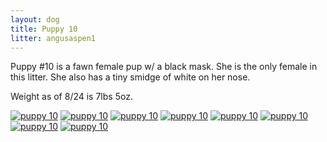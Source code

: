 ```yaml
---
layout: dog
title: Puppy 10
litter: angusaspen1
---
```


Puppy #10 is a fawn female pup w/ a black mask. She is the only female in this litter. She also has a tiny smidge of white on her nose.

Weight as of 8/24 is 7lbs 5oz.

[![puppy 10](http://farm6.staticflickr.com/5572/14985671542_d55aa75fac_z_d.jpg)](https://www.flickr.com/photos/126812864@N04/14985671542/in/set-72157646628161536)
[![puppy 10](http://farm6.staticflickr.com/5556/14982936351_ffdf167064_z_d.jpg)](https://www.flickr.com/photos/126812864@N04/14982936351/in/set-72157646628161536)
[![puppy 10](http://farm4.staticflickr.com/3875/14982851281_e785df4ea8_z_d.jpg)](https://www.flickr.com/photos/126812864@N04/14982851281/in/set-72157646628161536)
[![puppy 10](http://farm4.staticflickr.com/3883/14985660172_0e5d302066_z_d.jpg)](https://www.flickr.com/photos/126812864@N04/14985660172/in/set-72157646628161536)
[![puppy 10](http://farm6.staticflickr.com/5585/14799318299_9c2553a479_z_d.jpg)](https://www.flickr.com/photos/126812864@N04/14799318299/in/set-72157646628161536)
[![puppy 10](http://farm6.staticflickr.com/5554/14985994535_c69d41a2c0_z_d.jpg)](https://www.flickr.com/photos/126812864@N04/14985994535/in/set-72157646628161536)
[![puppy 10](http://farm4.staticflickr.com/3872/14982874421_d1730476cc_z_d.jpg)](https://www.flickr.com/photos/126812864@N04/14982874421/in/set-72157646628161536)
[![puppy 10](http://farm6.staticflickr.com/5578/14799301500_2dae71834c_z_d.jpg)](https://www.flickr.com/photos/126812864@N04/14799301500/in/set-72157646628161536)
